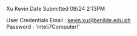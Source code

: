 Xu Kevin 
Date Submitted 08/24 2:13PM

User Credentials
Email : kevin.xu@benilde.edu.ph <br/>
Password : 'inteli7Computer!'
